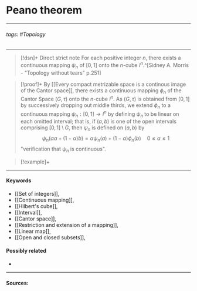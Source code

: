 # Peano theorem
***
###### tags: #Topology 
***
>[!dsn]+ Direct strict note
>For each positive integer $n$, there exists a continuous mapping $\psi_{n}$ of $[0,1]$ onto the $n$-cube $I^{n}$.^[Sidney A. Morris - "Topology without tears" p.251]

>[!proof]+
>By [[Every compact metrizable space is a continous image of the Cantor space]], there exists a continuous mapping $\phi_{n}$ of the Cantor Space $(G,\tau)$ onto the $n$-cube $I^{n}$. As $(G,\tau)$ is obtained from $[0,1]$ by successively dropping out middle thirds, we extend $\phi_{n}$ to a continuous mapping $\psi_{n}:[0,1]\to I^{n}$ by defining $\psi_{n}$ to be linear on each omitted interval; that is, if $(a,b)$ is one of the open intervals comprising $[0,1]\setminus G$, then $\psi_{n}$ is defined on $(a,b)$ by
>$$\psi_{n}(\alpha a+(1-\alpha)b)=\alpha\psi_{n}(a)+(1-\alpha)\phi_{n}(b)\quad0\le\alpha\le1$$
>"verification that $\psi_{n}$ is continuous".

>[!example]+ 
>
***
#### Keywords
- [[Set of integers]],
- [[Continuous mapping]],
- [[Hilbert's cube]],
- [[Interval]],
- [[Cantor space]],
- [[Restriction and extension of a mapping]],
- [[Linear map]],
- [[Open and closed subsets]],
#### Possibly related
- 
***
#### Sources:
